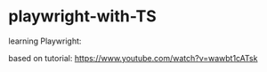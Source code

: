 # playwright-with-TS

learning Playwright:

based on tutorial:
https://www.youtube.com/watch?v=wawbt1cATsk
